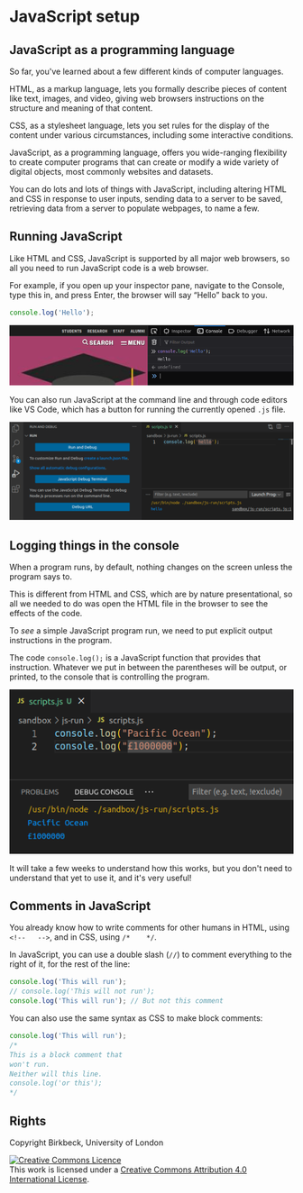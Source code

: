 # JavaScript setup

## JavaScript as a programming language
So far, you've learned about a few different kinds of computer languages.

HTML, as a markup language, lets you formally describe pieces of content like text, images, and video, giving web browsers instructions on the structure and meaning of that content.

CSS, as a stylesheet language, lets you set rules for the display of the content under various circumstances, including some interactive conditions.

JavaScript, as a programming language, offers you wide-ranging flexibility to create computer programs that can create or modify a wide variety of digital objects, most commonly websites and datasets.

You can do lots and lots of things with JavaScript, including altering HTML and CSS in response to user inputs, sending data to a server to be saved, retrieving data from a server to populate webpages, to name a few.

## Running JavaScript

Like HTML and CSS, JavaScript is supported by all major web browsers, so all you need to run JavaScript code is a web browser.

For example, if you open up your inspector pane, navigate to the Console, type this in, and press Enter, the browser will say “Hello” back to you.
```js
console.log('Hello');
```
![Running JavaScript in the browser](images/javascript-run-in-browser.png)

You can also run JavaScript at the command line and through code editors like VS Code, which has a button for running the currently opened `.js` file.

![Running JavaScript in VS Code](images/javascript-run-in-vs-code.png)

## Logging things in the console

When a program runs, by default, nothing changes on the screen unless the program says to.

This is different from HTML and CSS, which are by nature presentational, so all we needed to do was open the HTML file in the browser to see the effects of the code.

To *see* a simple JavaScript program run, we need to put explicit output instructions in the program.

The code `console.log();` is a JavaScript function that provides that instruction. Whatever we put in between the parentheses will be output, or printed, to the console that is controlling the program.

![Logging “Pacific Ocean” and “£1000000” in the console](images/js-console-log.png)

It will take a few weeks to understand how this works, but you don't need to understand that yet to use it, and it's very useful!

## Comments in JavaScript

You already know how to write comments for other humans in HTML, using `<!--   -->`, and in CSS, using `/*    */`.

In JavaScript, you can use a double slash (`//`) to comment everything to the right of it, for the rest of the line:
```js
console.log('This will run');
// console.log('This will not run');
console.log('This will run'); // But not this comment
```
You can also use the same syntax as CSS to make block comments:
```js
console.log('This will run');
/*
This is a block comment that
won't run.
Neither will this line.
console.log('or this');
*/
```
## Rights
Copyright Birkbeck, University of London

<a rel="license" href="http://creativecommons.org/licenses/by/4.0/"><img alt="Creative Commons Licence" src="https://i.creativecommons.org/l/by/4.0/88x31.png" /></a><br />This work is licensed under a <a rel="license" href="http://creativecommons.org/licenses/by/4.0/">Creative Commons Attribution 4.0 International License</a>.
